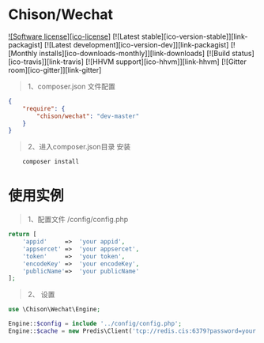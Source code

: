 # Chison/Wechat #

[![Software license][ico-license]](LICENSE)
[![Latest stable][ico-version-stable]][link-packagist]
[![Latest development][ico-version-dev]][link-packagist]
[![Monthly installs][ico-downloads-monthly]][link-downloads]
[![Build status][ico-travis]][link-travis]
[![HHVM support][ico-hhvm]][link-hhvm]
[![Gitter room][ico-gitter]][link-gitter]

> 1、composer.json 文件配置

```json
{
    "require": {
        "chison/wechat": "dev-master"
    }
}
```
>2、进入composer.json目录 安装
```bash
    composer install
```

# 使用实例 #
> 1、配置文件 /config/config.php

```php
return [
    'appid'     =>  'your appid',
    'appsercet' =>  'your appsercet',
    'token'     =>  'your token',
    'encodeKey' =>  'your encodeKey',
    'publicName'=>  'your publicName'
];
```
> 2、 设置
```php
use \Chison\Wechat\Engine;

Engine::$config = include '../config/config.php';
Engine::$cache = new Predis\Client('tcp://redis.cis:6379?password=your password');
```



